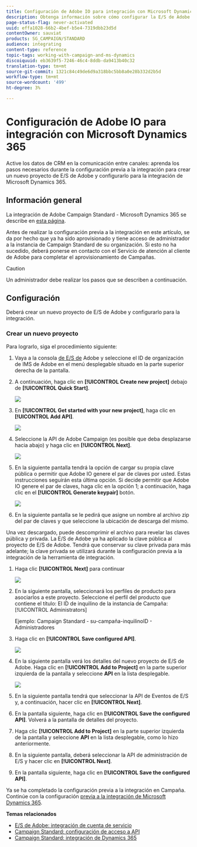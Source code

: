```yaml
---
title: Configuración de Adobe IO para integración con Microsoft Dynamics 365
description: Obtenga información sobre cómo configurar la E/S de Adobe para la integración con Microsoft Dynamics 365.
page-status-flag: never-activated
uuid: effa1028-66b2-4bef-b5e4-7319dbb23d5d
contentOwner: sauviat
products: SG_CAMPAIGN/STANDARD
audience: integrating
content-type: reference
topic-tags: working-with-campaign-and-ms-dynamics
discoiquuid: eb3639f5-7246-46c4-8ddb-da9413b40c32
translation-type: tm+mt
source-git-commit: 1321c84c49de6d9a318bbc5bb8a0e28b332d2b5d
workflow-type: tm+mt
source-wordcount: '499'
ht-degree: 3%

---
```



# Configuración de Adobe IO para integración con Microsoft Dynamics 365

Active los datos de CRM en la comunicación entre canales: aprenda los pasos necesarios durante la configuración previa a la integración para crear un nuevo proyecto de E/S de Adobe y configurarlo para la integración de Microsoft Dynamics 365.

## Información general

La integración de Adobe Campaign Standard - Microsoft Dynamics 365 se describe en [esta página](../../integrating/using/working-with-campaign-standard-and-microsoft-dynamics-365.md).

Antes de realizar la configuración previa a la integración en este artículo, se da por hecho que ya ha sido aprovisionado y tiene acceso de administrador a la instancia de Campaign Standard de su organización.  Si esto no ha sucedido, deberá ponerse en contacto con el Servicio de atención al cliente de Adobe para completar el aprovisionamiento de Campañas.

>[!CAUTION]
>
>Un administrador debe realizar los pasos que se describen a continuación.

## Configuración

Deberá crear un nuevo proyecto de E/S de Adobe y configurarlo para la integración.

### Crear un nuevo proyecto

Para lograrlo, siga el procedimiento siguiente:

1. Vaya a la consola [de E/S de](https://console.adobe.io/home#) Adobe y seleccione el ID de organización de IMS de Adobe en el menú desplegable situado en la parte superior derecha de la pantalla.

1. A continuación, haga clic en **[!UICONTROL Create new project]** debajo de **[!UICONTROL Quick Start]**.

   ![](assets/adobeIO1.png)

1. En **[!UICONTROL Get started with your new project]**, haga clic en **[!UICONTROL Add API]**.

   ![](assets/adobeIO2.png)

1. Seleccione la API de Adobe Campaign (es posible que deba desplazarse hacia abajo) y haga clic en **[!UICONTROL Next]**.

   ![](assets/adobeIO3.png)

1. En la siguiente pantalla tendrá la opción de cargar su propia clave pública o permitir que Adobe IO genere el par de claves por usted. Estas instrucciones seguirán esta última opción. Si decide permitir que Adobe IO genere el par de claves, haga clic en la opción 1; a continuación, haga clic en el **[!UICONTROL Generate keypair]** botón.

   ![](assets/adobeIO4.png)

1. En la siguiente pantalla se le pedirá que asigne un nombre al archivo zip del par de claves y que seleccione la ubicación de descarga del mismo.

Una vez descargado, puede descomprimir el archivo para revelar las claves pública y privada. La E/S de Adobe ya ha aplicado la clave pública al proyecto de E/S de Adobe. Tendrá que conservar su clave privada para más adelante; la clave privada se utilizará durante la configuración previa a la integración de la herramienta de integración.

1. Haga clic **[!UICONTROL Next]** para continuar

   ![](assets/adobeIO5.png)

1. En la siguiente pantalla, seleccionará los perfiles de producto para asociarlos a este proyecto. Seleccione el perfil del producto que contiene el título: El ID de inquilino de la instancia de Campaña: [!UICONTROL Administrators]

   Ejemplo: Campaign Standard - su-campaña-inquilinoID - Administradores

1. Haga clic en **[!UICONTROL Save configured API]**.

   ![](assets/adobeIO6.png)

1. En la siguiente pantalla verá los detalles del nuevo proyecto de E/S de Adobe. Haga clic en **[!UICONTROL Add to Project]** en la parte superior izquierda de la pantalla y seleccione **API** en la lista desplegable.

   ![](assets/adobeIO7.png)

1. En la siguiente pantalla tendrá que seleccionar la API de Eventos de E/S y, a continuación, hacer clic en **[!UICONTROL Next]**.

1. En la pantalla siguiente, haga clic en **[!UICONTROL Save the configured API]**.  Volverá a la pantalla de detalles del proyecto.

1. Haga clic **[!UICONTROL Add to Project]** en la parte superior izquierda de la pantalla y seleccione **API** en la lista desplegable, como lo hizo anteriormente.

1. En la siguiente pantalla, deberá seleccionar la API de administración de E/S y hacer clic en **[!UICONTROL Next]**.

1. En la pantalla siguiente, haga clic en **[!UICONTROL Save the configured API]**.

Ya se ha completado la configuración previa a la integración en Campaña.  Continúe con la configuración [previa a la integración de Microsoft Dynamics 365](../../integrating/using/configure-microsoft-dynamics-365-for-campaign-integration.md).

**Temas relacionados**

* [E/S de Adobe: integración de cuenta de servicio](https://www.adobe.io/authentication/auth-methods.html#!AdobeDocs/adobeio-auth/master/AuthenticationOverview/ServiceAccountIntegration.md)
* [Campaign Standard: configuración de acceso a API](../../api/using/setting-up-api-access.md)
* [Campaign Standard: integración de Dynamics 365](../../integrating/using/configure-microsoft-dynamics-365-for-campaign-integration.md)